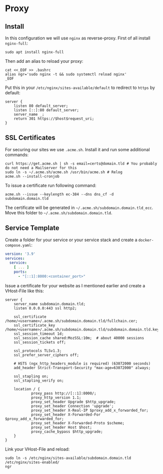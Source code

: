 # Proxy

## Install

In this configuration we will use `nginx` as reverse-proxy. First of all install
`nginx-full`:

```shell
sudo apt install nginx-full
```

Then add an alias to reload your proxy:

```shell
cat <<_EOF >> .bashrc
alias ngr='sudo nginx -t && sudo systemctl reload nginx'
_EOF
```

Put this in your `/etc/nginx/sites-available/default` to redirect to `https` by default:

```nginx
server {
    listen 80 default_server;
    listen [::]:80 default_server;
    server_name _;
    return 301 https://$host$request_uri;
}
```

## SSL Certificates

For securing our sites we use `.acme.sh`. Install it and run some additional commands:

```shell
curl https://get.acme.sh | sh -s email=certs@domain.tld # You probably do not need a Mailserver for this
sudo ln -s ~/.acme.sh/acme.sh /usr/bin/acme.sh # Relog
acme.sh --install-cronjob
```

To issue a certificate run following command:

```shell
acme.sh --issue --keylength ec-384 --dns dns_cf -d subdomain.domain.tld
```

The certificate will be generated in `~/.acme.sh/subdomain.domain.tld_ecc`. Move this folder to
`~/.acme.sh/subdomain.domain.tld`.

## Service Template

Create a folder for your service or your service stack and create a `docker-compose.yaml`:

```yaml
version: '3.9'
services:
  service:
    [ ... ]
    ports:
      - "[::1]:8000:<container_port>"
```

Issue a certificate for your website as I mentioned earlier and create a VHost-File like this:

```nginx
server {
    server_name subdomain.domain.tld;
    listen 0.0.0.0:443 ssl http2;

    ssl_certificate /home/<username>/.acme.sh/subdomain.domain.tld/fullchain.cer;
    ssl_certificate_key /home/<username>/.acme.sh/subdomain.domain.tld/subdomain.domain.tld.key;
    ssl_session_timeout 1d;
    ssl_session_cache shared:MozSSL:10m;  # about 40000 sessions
    ssl_session_tickets off;

    ssl_protocols TLSv1.3;
    ssl_prefer_server_ciphers off;

    # HSTS (ngx_http_headers_module is required) (63072000 seconds)
    add_header Strict-Transport-Security "max-age=63072000" always;

    ssl_stapling on;
    ssl_stapling_verify on;

    location / {
            proxy_pass http://[::1]:8000/;
            proxy_http_version 1.1;
            proxy_set_header Upgrade $http_upgrade;
            proxy_set_header Connection 'upgrade';
            proxy_set_header X-Real-IP $proxy_add_x_forwarded_for;
            proxy_set_header X-Forwarded-For $proxy_add_x_forwarded_for;
            proxy_set_header X-Forwarded-Proto $scheme;
            proxy_set_header Host $host;
            proxy_cache_bypass $http_upgrade;
    }
}
```

Link your VHost-File and reload:

```shell
sudo ln -s /etc/nginx/sites-available/subdomain.domain.tld /etc/nginx/sites-enabled/
ngr
```